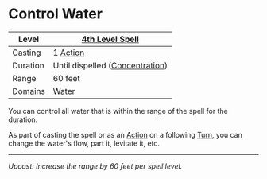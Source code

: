 # Control Water

| Level    | [4th Level Spell](4th%20Level%20Spells.md)                           |
| -------- | --------------------------------------------------------------------- |
| Casting  | 1 [Action](../../../../Game%20Procedures/Core%20Procedures/Action.md) |
| Duration | Until dispelled ([Concentration](../../Concentration.md))             |
| Range    | 60 feet                                                               |
| Domains  | [Water](../../Spell%20Domains/Water.md)                               |

You can control all water that is within the range of the spell for the duration.

As part of casting the spell or as an [Action](../../../../Game%20Procedures/Core%20Procedures/Action.md) on a following [Turn](../../../../Game%20Procedures/Core%20Procedures/Turn.md), you can change the water's flow, part it, levitate it, etc.

---
*Upcast: Increase the range by 60 feet per spell level.*
